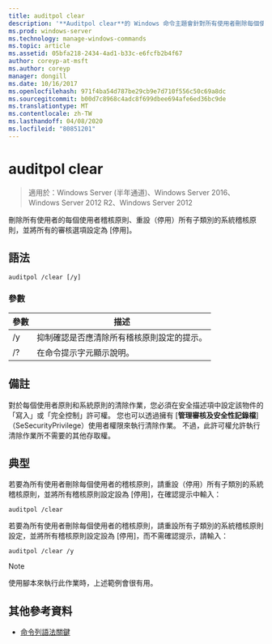 ```yaml
---
title: auditpol clear
description: '**Auditpol clear**的 Windows 命令主題會針對所有使用者刪除每個使用者的稽核原則、重設（停用）所有子類別的系統稽核原則，並將所有的審核選項設定為 [停用]。'
ms.prod: windows-server
ms.technology: manage-windows-commands
ms.topic: article
ms.assetid: 05bfa218-2434-4ad1-b33c-e6fcfb2b4f67
author: coreyp-at-msft
ms.author: coreyp
manager: dongill
ms.date: 10/16/2017
ms.openlocfilehash: 971f4ba54d787be29cb9e7d710f556c50c69a8dc
ms.sourcegitcommit: b00d7c8968c4adc8f699dbee694afe6ed36bc9de
ms.translationtype: MT
ms.contentlocale: zh-TW
ms.lasthandoff: 04/08/2020
ms.locfileid: "80851201"
---
```

# <a name="auditpol-clear"></a>auditpol clear

>適用於：Windows Server (半年通道)、Windows Server 2016、Windows Server 2012 R2、Windows Server 2012

刪除所有使用者的每個使用者稽核原則、重設（停用）所有子類別的系統稽核原則，並將所有的審核選項設定為 [停用]。

## <a name="syntax"></a>語法

```
auditpol /clear [/y]
```

### <a name="parameters"></a>參數

| 參數 | 描述 |
| ----------- | --------------- |
| /y | 抑制確認是否應清除所有稽核原則設定的提示。 |
| /? | 在命令提示字元顯示說明。 |

## <a name="remarks"></a>備註

對於每個使用者原則和系統原則的清除作業，您必須在安全描述項中設定該物件的「寫入」或「完全控制」許可權。 您也可以透過擁有 [**管理審核及安全性記錄檔**] （SeSecurityPrivilege）使用者權限來執行清除作業。 不過，此許可權允許執行清除作業所不需要的其他存取權。

## <a name="examples"></a><a name=BKMK_examples></a>典型

若要為所有使用者刪除每個使用者的稽核原則，請重設（停用）所有子類別的系統稽核原則，並將所有稽核原則設定設為 [停用]，在確認提示中輸入：

```
auditpol /clear
```

若要為所有使用者刪除每個使用者的稽核原則，請重設所有子類別的系統稽核原則設定，並將所有稽核原則設定設為 [停用]，而不需確認提示，請輸入：

```
auditpol /clear /y
```

> [!NOTE]
> 使用腳本來執行此作業時，上述範例會很有用。

## <a name="additional-references"></a>其他參考資料

- [命令列語法關鍵](command-line-syntax-key.md)
